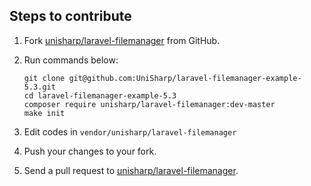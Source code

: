 ## Steps to contribute
1. Fork [unisharp/laravel-filemanager](https://github.com/Tagable/laravel-filemanager) from GitHub.
1. Run commands below:

    ```
    git clone git@github.com:UniSharp/laravel-filemanager-example-5.3.git
    cd laravel-filemanager-example-5.3
    composer require unisharp/laravel-filemanager:dev-master
    make init
    ```
1. Edit codes in `vendor/unisharp/laravel-filemanager`
1. Push your changes to your fork.
1. Send a pull request to [unisharp/laravel-filemanager](https://github.com/UniSharp/laravel-filemanager).
